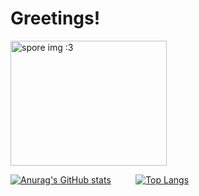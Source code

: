 <h1>Greetings!</h1>
<img src="https://user-images.githubusercontent.com/37965278/138566437-4b1127f9-95dc-4aa8-8a98-88baf4c11ef4.png" alt="spore img :3" height="200" width="250"/>


[![Anurag's GitHub stats](https://github-readme-stats.vercel.app/api?username=kodenart&show_icons=true&theme=gruvbox_light&hide_title=true&include_all_commits=true)](https://github.com/anuraghazra/github-readme-stats) &nbsp;&nbsp;&nbsp;&nbsp;&nbsp;&nbsp;&nbsp;&nbsp; [![Top Langs](https://github-readme-stats.vercel.app/api/top-langs/?username=kodenart&theme=gruvbox_light)](https://github.com/anuraghazra/github-readme-stats)




<!--- ![photo_2021-10-23_14-40-43-removebg-preview](https://user-images.githubusercontent.com/37965278/138567686-b05ebf68-d885-459d-8024-565e55788041.png)
